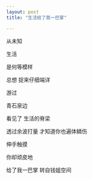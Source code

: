 ```yaml
---
layout: post
title: "生活给了我一巴掌"

---
```


从未知

生活

是何等模样

总想  捉来仔细端详

游过

青石泉边

看见了  生活的脊梁

透过余波打量  才知道你也遍体鳞伤

伸手触摸

你却顽皮地

给了我一巴掌
														转自钱姐空间
